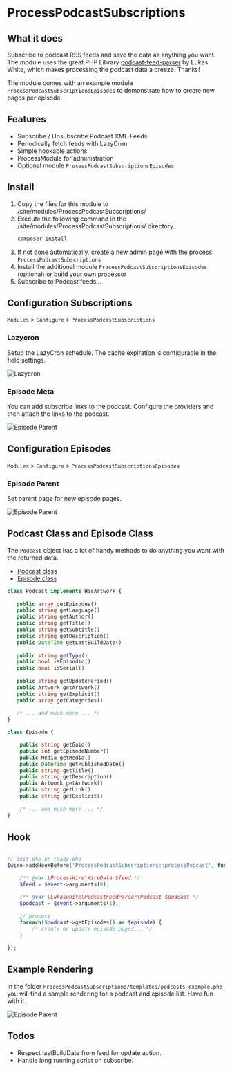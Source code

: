 # ProcessPodcastSubscriptions

## What it does

Subscribe to podcast RSS feeds and save the data as anything you want.
The module uses the great PHP Library [podcast-feed-parser](https://github.com/lukaswhite/podcast-feed-parser) by
Lukas White, which makes processing the podcast data a breeze. Thanks!

The module comes with an example module `ProcessPodcastSubscriptionsEpisodes` to demonstrate how to create new pages per episode.

## Features
- Subscribe / Unsubscribe Podcast XML-Feeds
- Periodically fetch feeds with LazyCron
- Simple hookable actions
- ProcessModule for administration
- Optional module `ProcessPodcastSubscriptionsEpisodes`

## Install

1. Copy the files for this module to /site/modules/ProcessPodcastSubscriptions/
2. Execute the following command in the /site/modules/ProcessPodcastSubscriptions/ directory.
   ```bash
   composer install
   ```
3. If not done automatically, create a new admin page with the process `ProcessPodcastSubscriptions`
4. Install the additional module `ProcessPodcastSubscriptionsEpisodes` (optional) or build your own processor
5. Subscribe to Podcast feeds...


## Configuration Subscriptions

`Modules` > `Configure` > `ProcessPodcastSubscriptions`

###  Lazycron
Setup the LazyCron schedule. The cache expiration is configurable in the field settings.

![Lazycron](https://user-images.githubusercontent.com/11630948/154841723-e624ce01-eeb4-4938-9d23-f9b5c5636d95.png)

### Episode Meta
You can add subscribe links to the podcast.
Configure the providers and then attach the links to the podcast.

![Episode Parent](https://user-images.githubusercontent.com/11630948/190591854-cbe87d80-be1e-41f6-aaf9-c2b266c97382.png)

## Configuration Episodes

`Modules` > `Configure` > `ProcessPodcastSubscriptionsEpisodes`

### Episode Parent
Set parent page for new episode pages.

![Episode Parent](https://user-images.githubusercontent.com/11630948/154841724-b4c709a7-cb27-41d6-98a9-ea1ed73a742c.png)


## Podcast Class and Episode Class
The `Podcast` object has a lot of handy methods to do anything you want with the returned data.
- [Podcast class](https://htmlpreview.github.io/?https://github.com/lukaswhite/podcast-feed-parser/blob/main/docs/html/classes/Lukaswhite_PodcastFeedParser_Podcast.xhtml)
- [Episode class](https://htmlpreview.github.io/?https://raw.githubusercontent.com/lukaswhite/podcast-feed-parser/main/docs/html/classes/Lukaswhite_PodcastFeedParser_Episode.xhtml)


```php
class Podcast implements HasArtwork {
   
   public array getEpisodes()
   public string getLanguage()
   public string getAuthor()
   public string getTitle()
   public string getSubtitle()
   public string getDescription()
   public DateTime getLastBuildDate()
   
   public string getType()
   public bool isEpisodic()
   public bool isSerial()
   
   public string getUpdatePeriod()
   public Artwork getArtwork()
   public string getExplicit()
   public array getCategories()
   
   /* ... and much more ... */
}
```

```php
class Episode {

    public string getGuid()
    public int getEpisodeNumber()
    public Media getMedia()
    public DateTime getPublishedDate()
    public string getTitle()
    public string getDescription()
    public Artwork getArtwork()
    public string getLink()
    public string getExplicit()
    
    /* ... and much more ... */
}
```

## Hook
```php

// init.php or ready.php
$wire->addHookBefore('ProcessPodcastSubscriptions::processPodcast', function (HookEvent $event) {

    /** @var \ProcessWire\WireData $feed */
    $feed = $event->arguments(0);

    /** @var \Lukaswhite\PodcastFeedParser\Podcast $podcast */
    $podcast = $event->arguments(1);
    
    // process
    foreach($podcast->getEpisodes() as $episode) {
        /* create or update episode pages... */
    }

});
```

## Example Rendering
In the folder `ProcessPodcastSubscriptions/templates/podcasts-example.php` you will find a sample rendering for a podcast and episode list. Have fun with it.

![Episode Parent](https://user-images.githubusercontent.com/11630948/190590890-473dbdcb-884a-46fc-ad47-20efea1424b7.png)

## Todos
- Respect lastBuildDate from feed for update action.
- Handle long running script on subscribe.